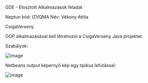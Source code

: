 GDE - Elosztott Alkalmazások feladat

Neptun kód: IZVQMA
Név: Vékony Attila

CsigaVerseny

OOP alkalmazásával kell létrehozni a CsigaVerseny Java projektet.

Szabályok:

![image](https://github.com/vekonyat/Csigaverseny/assets/59034700/4c3c2ac5-43f1-4dd7-8a95-425500a06c36)


Netbeans output képernyő kép egy tipikus lefutással:

![image](https://github.com/vekonyat/Csigaverseny/assets/59034700/99c71961-cbc6-416e-85db-d65ed44c6a08)

